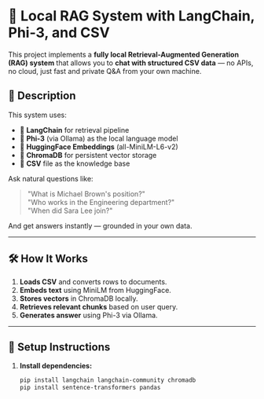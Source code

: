 # 🧠 Local RAG System with LangChain, Phi-3, and CSV

This project implements a **fully local Retrieval-Augmented Generation (RAG) system** that allows you to **chat with structured CSV data** — no APIs, no cloud, just fast and private Q&A from your own machine.

## 📌 Description

This system uses:

- 🔗 **LangChain** for retrieval pipeline
- 🤖 **Phi-3** (via Ollama) as the local language model
- 🧠 **HuggingFace Embeddings** (all-MiniLM-L6-v2)
- 💾 **ChromaDB** for persistent vector storage
- 📂 **CSV** file as the knowledge base

Ask natural questions like:
> "What is Michael Brown's position?"  
> "Who works in the Engineering department?"  
> "When did Sara Lee join?"

And get answers instantly — grounded in your own data.

---

## 🛠️ How It Works

1. **Loads CSV** and converts rows to documents.
2. **Embeds text** using MiniLM from HuggingFace.
3. **Stores vectors** in ChromaDB locally.
4. **Retrieves relevant chunks** based on user query.
5. **Generates answer** using Phi-3 via Ollama.

---

## 🚀 Setup Instructions

1. **Install dependencies:**
   ```bash
   pip install langchain langchain-community chromadb
   pip install sentence-transformers pandas
